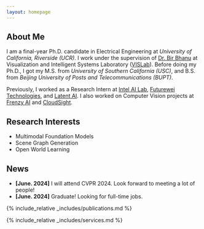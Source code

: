 ```yaml
---
layout: homepage
---
```


## About Me

I am a final-year Ph.D. candidate in Electrical Engineering at *University of California, Riverside (UCR)*. I work under the supervision of [Dr. Bir Bhanu](https://scholar.google.com/citations?user=AhRGIcwAAAAJ&hl=en) at Visualization and Intelligent Systems Laboratory ([VISLab](https://www.vislab.ucr.edu/)). Before doing my Ph.D., I got my M.S. from *University of Southern California (USC)*, and B.S. from *Beijing University of Posts and Telecommunications (BUPT)*. 

Previously, I worked as a Research Intern at [Intel AI Lab](https://intelailabpage.github.io/), [Futurewei Technologies](https://www.futurewei.com/), and [Latent AI](https://latentai.com/). I also worked on Computer Vision projects at [Frenzy AI](https://frenzy.ai/) and [CloudSight](https://cloudsight.ai/).

## Research Interests

- Multimodal Foundation Models
- Scene Graph Generation
- Open World Learning

## News
- **[June. 2024]** I will attend CVPR 2024. Look forward to meeting a lot of people!
- **[June. 2024]** Graduate! Looking for full-time jobs.

{% include_relative _includes/publications.md %}

{% include_relative _includes/services.md %}
